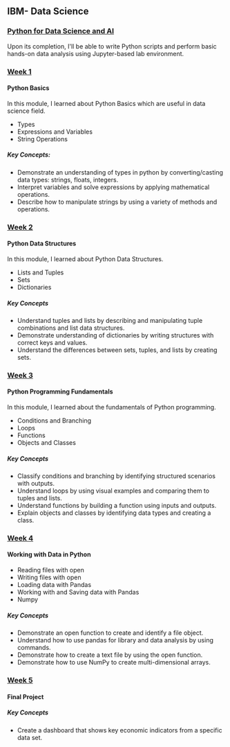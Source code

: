 ## IBM- Data Science

### [Python for Data Science and AI](https://www.coursera.org/learn/python-for-applied-data-science-ai/home/info)  
Upon its completion, I'll be able to write Python scripts and perform basic hands-on data analysis using Jupyter-based lab environment. 

### [Week 1](https://github.com/kk289/IBM-Data-Science/tree/master/Course%203_Data%20Science%20Methodology/Week%201)        
#### Python Basics
In this module, I learned about Python Basics which are useful in data science field.   

- Types 
- Expressions and Variables 
- String Operations 

##### Key Concepts:   
- Demonstrate an understanding of types in python by converting/casting data types: strings, floats, integers.
- Interpret variables and solve expressions by applying mathematical operations.
- Describe how to manipulate strings by using a variety of methods and operations.

### [Week 2](./Week%202)    
#### Python Data Structures   
In this module, I learned about Python Data Structures. 

- Lists and Tuples
- Sets
- Dictionaries    

##### Key Concepts    
- Understand tuples and lists by describing and manipulating tuple combinations and list data structures.
- Demonstrate understanding of dictionaries by writing structures with correct keys and values.
- Understand the differences between sets, tuples, and lists by creating sets.

### [Week 3](./Week%203)   
#### Python Programming Fundamentals
In this module, I learned about the fundamentals of Python programming. 

- Conditions and Branching
- Loops
- Functions
- Objects and Classes   

##### Key Concepts    
- Classify conditions and branching by identifying structured scenarios with outputs.
- Understand loops by using visual examples and comparing them to tuples and lists.
- Understand functions by building a function using inputs and outputs.
- Explain objects and classes by identifying data types and creating a class.

### [Week 4](./Week%204)   
#### Working with Data in Python

- Reading files with open
- Writing files with open
- Loading data with Pandas
- Working with and Saving data with Pandas
- Numpy

##### Key Concepts
- Demonstrate an open function to create and identify a file object.
- Understand how to use pandas for library and data analysis by using commands.
- Demonstrate how to create a text file by using the open function.
- Demonstrate how to use NumPy to create multi-dimensional arrays.    

### [Week 5](./Week%205)   
#### Final Project

##### Key Concepts
- Create a dashboard that shows key economic indicators from a specific data set.